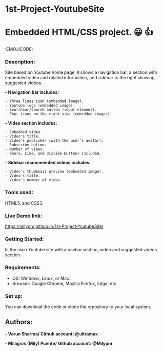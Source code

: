 # 1st-Project-YoutubeSite
# Embedded HTML/CSS project. :grinning: :+1:

:EMOJICODE:
### **Description:** 

Site based on Youtube home page, it shows a navigation bar, a section with embedded video and  related information, and sidebar to the right showing suggested videos.
 
 **- Navigation bar includes:**
 
 	- Three lines icon (embedded image).
 	- Youtube logo (embedded image).
 	- Searchbar/search button (input element).
 	- Four icons on the right side (embedded images).
 	
 **- Video section includes:**
 
 	- Embedded video.
 	- Video's title.
 	- Video's publisher (with the user's avatar).
 	- Subscribe button.
 	- Number of views.
 	- Share, Like, and Dislike buttons included.
 	
 **- Sidebar recommended videos includes:**
 
 	- Video's thumbnail preview (embedded image).
 	- Video's title.
 	- Video's number of views.
 	
	
	
 ### **Tools used:**
 
 HTML5, and CSS3.
 
 
 ### **Live Demo link:** 
 
 https://milypm.github.io/1st-Project-YoutubeSite/ 
 
 
### **Getting Started:**

Is the main Youtube site with a navbar section, video and suggested videos section.


 ### **Requirements:** 
 - OS: Windows, Linux, or Mac.
 - Browser: Google Chrome, Mozilla Firefox, Edge, etc.
 

### **Set up:**

You can download the code or clone the repository to your local system.



## **Authors:**

**- Varun Sharma/**
	**Github account: @ultramax**
	
**- Milagros (Mily) Puente/**
	**Github account: @Milypm**
